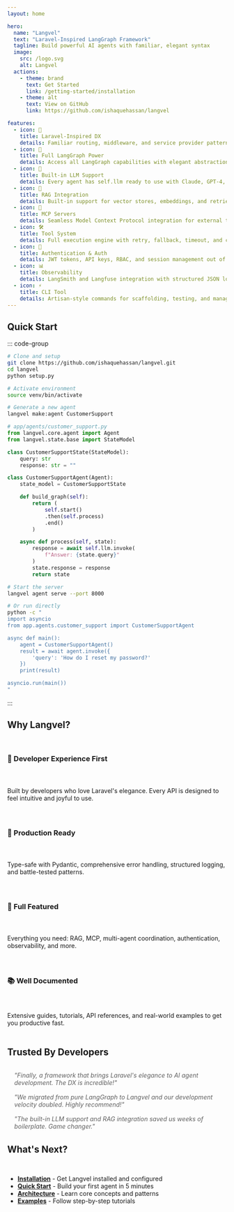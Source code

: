 ```yaml
---
layout: home

hero:
  name: "Langvel"
  text: "Laravel-Inspired LangGraph Framework"
  tagline: Build powerful AI agents with familiar, elegant syntax
  image:
    src: /logo.svg
    alt: Langvel
  actions:
    - theme: brand
      text: Get Started
      link: /getting-started/installation
    - theme: alt
      text: View on GitHub
      link: https://github.com/ishaquehassan/langvel

features:
  - icon: 🎯
    title: Laravel-Inspired DX
    details: Familiar routing, middleware, and service provider patterns that Laravel developers love
  - icon: 🔧
    title: Full LangGraph Power
    details: Access all LangGraph capabilities with elegant abstractions and zero configuration
  - icon: 🤖
    title: Built-in LLM Support
    details: Every agent has self.llm ready to use with Claude, GPT-4, and more providers
  - icon: 🧠
    title: RAG Integration
    details: Built-in support for vector stores, embeddings, and retrieval-augmented generation
  - icon: 🔌
    title: MCP Servers
    details: Seamless Model Context Protocol integration for external tools and services
  - icon: 🛠️
    title: Tool System
    details: Full execution engine with retry, fallback, timeout, and custom tool decorators
  - icon: 🔐
    title: Authentication & Auth
    details: JWT tokens, API keys, RBAC, and session management out of the box
  - icon: 📊
    title: Observability
    details: LangSmith and Langfuse integration with structured JSON logging
  - icon: ⚡
    title: CLI Tool
    details: Artisan-style commands for scaffolding, testing, and managing your agents
---
```


## Quick Start

::: code-group

```bash [Installation]
# Clone and setup
git clone https://github.com/ishaquehassan/langvel.git
cd langvel
python setup.py

# Activate environment
source venv/bin/activate
```

```python [Create Agent]
# Generate a new agent
langvel make:agent CustomerSupport

# app/agents/customer_support.py
from langvel.core.agent import Agent
from langvel.state.base import StateModel

class CustomerSupportState(StateModel):
    query: str
    response: str = ""

class CustomerSupportAgent(Agent):
    state_model = CustomerSupportState

    def build_graph(self):
        return (
            self.start()
            .then(self.process)
            .end()
        )

    async def process(self, state):
        response = await self.llm.invoke(
            f"Answer: {state.query}"
        )
        state.response = response
        return state
```

```bash [Run Agent]
# Start the server
langvel agent serve --port 8000

# Or run directly
python -c "
import asyncio
from app.agents.customer_support import CustomerSupportAgent

async def main():
    agent = CustomerSupportAgent()
    result = await agent.invoke({
        'query': 'How do I reset my password?'
    })
    print(result)

asyncio.run(main())
"
```

:::

## Why Langvel?

<div class="why-langvel">

### 🚀 Developer Experience First

Built by developers who love Laravel's elegance. Every API is designed to feel intuitive and joyful to use.

### 💪 Production Ready

Type-safe with Pydantic, comprehensive error handling, structured logging, and battle-tested patterns.

### 🎨 Full Featured

Everything you need: RAG, MCP, multi-agent coordination, authentication, observability, and more.

### 📚 Well Documented

Extensive guides, tutorials, API references, and real-world examples to get you productive fast.

</div>

## Trusted By Developers

<div class="testimonials">

> "Finally, a framework that brings Laravel's elegance to AI agent development. The DX is incredible!"

> "We migrated from pure LangGraph to Langvel and our development velocity doubled. Highly recommend!"

> "The built-in LLM support and RAG integration saved us weeks of boilerplate. Game changer."

</div>

## What's Next?

<div class="next-steps">

- **[Installation](/getting-started/installation)** - Get Langvel installed and configured
- **[Quick Start](/getting-started/quick-start)** - Build your first agent in 5 minutes
- **[Architecture](/architecture/agents)** - Learn core concepts and patterns
- **[Examples](/tutorials/customer-support)** - Follow step-by-step tutorials

</div>

<style>
.why-langvel {
  display: grid;
  grid-template-columns: repeat(auto-fit, minmax(250px, 1fr));
  gap: 1.5rem;
  margin: 2rem 0;
}

.why-langvel > div {
  padding: 1.5rem;
  border: 1px solid var(--vp-c-divider);
  border-radius: 8px;
}

.testimonials {
  margin: 2rem 0;
}

.testimonials blockquote {
  border-left: 3px solid var(--vp-c-brand);
  padding-left: 1rem;
  margin: 1rem 0;
  font-style: italic;
}

.next-steps {
  display: grid;
  grid-template-columns: repeat(auto-fit, minmax(200px, 1fr));
  gap: 1rem;
  margin: 2rem 0;
}
</style>
